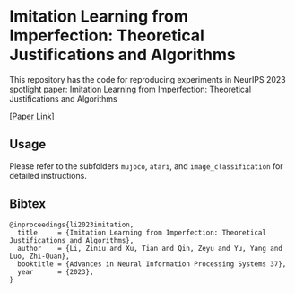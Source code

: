 
# Imitation Learning from Imperfection: Theoretical Justifications and Algorithms

This repository has the code for reproducing experiments in NeurIPS 2023 spotlight paper: Imitation Learning from Imperfection: Theoretical Justifications and Algorithms

[[Paper Link]](https://openreview.net/forum?id=vO04AzsB49)

## Usage

Please refer to the subfolders ```mujoco```, ```atari```, and ```image_classification``` for detailed instructions.


## Bibtex

```
@inproceedings{li2023imitation,
  title     = {Imitation Learning from Imperfection: Theoretical Justifications and Algorithms},
  author    = {Li, Ziniu and Xu, Tian and Qin, Zeyu and Yu, Yang and Luo, Zhi-Quan},
  booktitle = {Advances in Neural Information Processing Systems 37},
  year      = {2023},
}
```